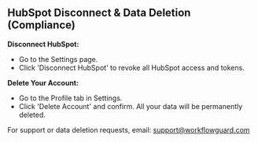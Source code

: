 ## HubSpot Disconnect & Data Deletion (Compliance)

**Disconnect HubSpot:**
- Go to the Settings page.
- Click 'Disconnect HubSpot' to revoke all HubSpot access and tokens.

**Delete Your Account:**
- Go to the Profile tab in Settings.
- Click 'Delete Account' and confirm. All your data will be permanently deleted.

For support or data deletion requests, email: support@workflowguard.com 